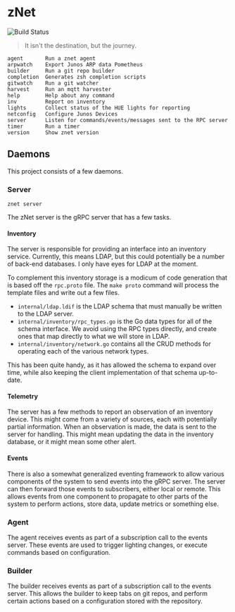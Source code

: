 # zNet

![Build Status](https://github.com/xaque208/znet/workflows/Compiling/badge.svg)

> It isn't the destination, but the journey.

    agent       Run a znet agent
    arpwatch    Export Junos ARP data Pometheus
    builder     Run a git repo builder
    completion  Generates zsh completion scripts
    gitwatch    Run a git watcher
    harvest     Run an mqtt harvester
    help        Help about any command
    inv         Report on inventory
    lights      Collect status of the HUE lights for reporting
    netconfig   Configure Junos Devices
    server      Listen for commands/events/messages sent to the RPC server
    timer       Run a timer
    version     Show znet version

## Daemons

This project consists of a few daemons.

### Server

`znet server`

The zNet server is the gRPC server that has a few tasks.

#### Inventory

The server is responsible for providing an interface into an inventory service.
Currently, this means LDAP, but this could potentially be a number of back-end
databases. I only have eyes for LDAP at the moment.

To complement this inventory storage is a modicum of code generation that is
based off the `rpc.proto` file. The `make proto` command will process the
template files and write out a few files.

- `internal/ldap.ldif` is the LDAP schema that must manually be written to the
  LDAP server.
- `internal/inventory/rpc_types.go` is the Go data types for all of the schema
  interface. We avoid using the RPC types directly, and create ones that map
  directly to what we will store in LDAP.
- `internal/inventory/network.go` contains all the CRUD methods for operating
  each of the various network types.

This has been quite handy, as it has allowed the schema to expand over time,
while also keeping the client implementation of that schema up-to-date.

#### Telemetry

The server has a few methods to report an observation of an inventory device.
This might come from a variety of sources, each with potentially partial
information. When an observation is made, the data is sent to the server for
handling. This might mean updating the data in the inventory database, or it
might mean some other alert.

#### Events

There is also a somewhat generalized eventing framework to allow various
components of the system to send events into the gRPC server. The server can
then forward those events to subscribers, either local or remote. This allows
events from one component to propagate to other parts of the system to perform
actions, store data, update metrics or something else.

### Agent

The agent receives events as part of a subscription call to the events server.
These events are used to trigger lighting changes, or execute commands based on
configuration.

### Builder

The builder receives events as part of a subscription call to the events
server.  This allows the builder to keep tabs on git repos, and perform certain
actions based on a configuration stored with the repository.
